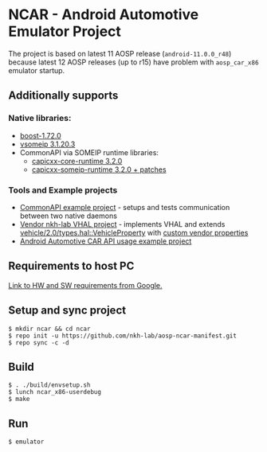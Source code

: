 
# NCAR - Android Automotive Emulator Project

The project is based on latest 11 AOSP release (`android-11.0.0_r48`) because latest 12 AOSP releases (up to r15) have problem with `aosp_car_x86` emulator startup.

## Additionally supports
### Native libraries:
* [boost-1.72.0](https://github.com/boostorg/)
* [vsomeip 3.1.20.3](https://github.com/COVESA/vsomeip)
* CommonAPI via SOMEIP runtime libraries:
    * [capicxx-core-runtime 3.2.0](https://github.com/COVESA/capicxx-core-runtime)
    * [capicxx-someip-runtime 3.2.0 + patches](https://github.com/COVESA/capicxx-someip-runtime)

### Tools and Example projects
* [CommonAPI example project](https://github.com/nkh-lab/genivi-capi-someip-examples) - setups and tests communication between two native daemons
* [Vendor nkh-lab VHAL project](https://github.com/nkh-lab/aosp-ncar-vehicle-hal) - implements VHAL and extends [vehicle/2.0/types.hal::VehicleProperty](https://cs.android.com/android/platform/superproject/+/master:hardware/interfaces/automotive/vehicle/2.0/types.hal;drc=0e6c4ce8731b3cead9966506b08eb69277926f08;l=153) with [custom vendor properties](https://github.com/nkh-lab/aosp-ncar-interfaces/blob/master/vehicle/1.0/types.hal) 
* [Android Automotive CAR API usage example project](https://github.com/nkh-lab/car-api-hello-world)

## Requirements to host PC
[Link to HW and SW requirements from Google.](https://source.android.com/setup/build/requirements)

## Setup and sync project
```
$ mkdir ncar && cd ncar
$ repo init -u https://github.com/nkh-lab/aosp-ncar-manifest.git
$ repo sync -c -d
```

## Build
```
$ . ./build/envsetup.sh
$ lunch ncar_x86-userdebug
$ make
```

## Run
```
$ emulator
```
